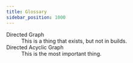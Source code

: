 ```yaml
---
title: Glossary
sidebar_position: 1000
---
```


<dl>
<dt>Directed Graph</dt>
<dd>This is a thing that exists, but not in builds.</dd>
<dt>Directed Acyclic Graph</dt>
<dd>This is the most important thing.</dd>
</dl>